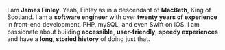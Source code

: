 I am **James Finley**. Yeah, Finley as in a descendant of **MacBeth**, King of Scotland. I am a **software engineer** with over **twenty years of experience** in front-end development, PHP, mySQL, and even Swift on iOS. I am passionate about building **accessible**, **user-friendly**, **speedy experiences** and have a **long, storied history** of doing just that.